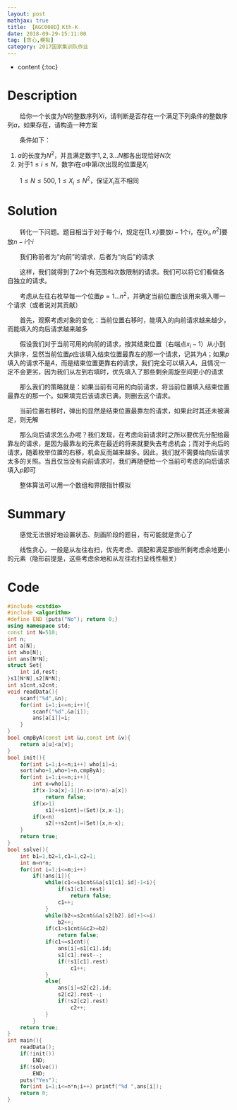 ```yaml
---
layout: post
mathjax: true
title: 【AGC008D】Kth-K
date: 2018-09-29-15:11:00
tag: [贪心,模拟]
category: 2017国家集训队作业
---
```

* content
{:toc}
# Description

　　给你一个长度为$N$的整数序列$Xi$，请判断是否存在一个满足下列条件的整数序列$a$，如果存在，请构造一种方案

　　条件如下：

1. $a$的长度为$N^2$，并且满足数字$1,2,3...N$都各出现恰好$N$次
2. 对于$1 \le i \le N$，数字$i$在$a$中第$i$次出现的位置是$X_i$

　　$1 \le N \le 500, \;1\le X_i\le N^2$，保证$X_i$互不相同



# Solution

　　转化一下问题。题目相当于对于每个$i$，规定在$[1,x_i)$要放$i-1$个$i$，在$(x_i,n^2]$要放$n-i$个$i$

　　我们称前者为“向前”的请求，后者为“向后”的请求

　　这样，我们就得到了$2n$个有范围和次数限制的请求。我们可以将它们看做各自独立的请求。

　　考虑从左往右枚举每一个位置$p=1...n^2$，并确定当前位置应该用来填入哪一个请求（或者说对其贡献）

　　首先，观察考虑对象的变化：当前位置右移时，能填入的向前请求越来越少，而能填入的向后请求越来越多

　　假设我们对于当前可用的向前的请求，按其结束位置（右端点$x_i-1$）从小到大排序，显然当前位置$p$应该填入结束位置最靠左的那一个请求，记其为$A$；如果$p$填入的请求不是$A$，而是结束位置更靠右的请求，我们完全可以填入$A$，且情况一定不会更劣，因为我们从左到右填时，优先填入了那些剩余周旋空间更小的请求

　　那么我们的策略就是：如果当前有可用的向前请求，将当前位置填入结束位置最靠左的那一个。如果填完后该请求已满，则删去这个请求。

　　当前位置右移时，弹出的显然是结束位置最靠左的请求，如果此时其还未被满足，则无解

　　那么向后请求怎么办呢？我们发现，在考虑向前请求时之所以要优先分配给最靠左的请求，是因为最靠左的元素在最近的将来就要失去考虑机会；而对于向后的请求，随着枚举位置的右移，机会反而越来越多。因此，我们就不需要给向后请求太多的关照。当且仅当没有向前请求时，我们再随便给一个当前可考虑的向后请求填入$p$即可

　　整体算法可以用一个数组和界限指针模拟

# Summary

　　感觉无法很好地设置状态、刻画阶段的题目，有可能就是贪心了

　　线性贪心，一般是从左往右扫，优先考虑、调配和满足那些所剩考虑余地更小的元素（隐形前提是，这些考虑余地和从左往右扫呈线性相关）

# Code

```c++
#include <cstdio>
#include <algorithm>
#define END {puts("No"); return 0;}
using namespace std;
const int N=510;
int n;
int a[N];
int who[N];
int ans[N*N];
struct Set{
	int id,rest;
}s1[N*N],s2[N*N];
int s1cnt,s2cnt;
void readData(){
	scanf("%d",&n);
	for(int i=1;i<=n;i++){
		scanf("%d",&a[i]);
		ans[a[i]]=i;
	}
}
bool cmpByA(const int &u,const int &v){
	return a[u]<a[v];
}
bool init(){
	for(int i=1;i<=n;i++) who[i]=i;
	sort(who+1,who+1+n,cmpByA);
	for(int i=1;i<=n;i++){
		int x=who[i];
		if(x-1>a[x]-1||n-x>(n*n)-a[x])
			return false;
		if(x>1)
			s1[++s1cnt]=(Set){x,x-1};
		if(x<n)
			s2[++s2cnt]=(Set){x,n-x};
	}
	return true;
}
bool solve(){
	int b1=1,b2=1,c1=1,c2=1;
	int m=n*n;
	for(int i=1;i<=m;i++)
		if(!ans[i]){
			while(c1<=s1cnt&&a[s1[c1].id]-1<i){
				if(s1[c1].rest)
					return false;
				c1++;
			}
			while(b2<=s2cnt&&a[s2[b2].id]+1<=i)
				b2++;
			if(c1>s1cnt&&c2>=b2)
				return false;
			if(c1<=s1cnt){
				ans[i]=s1[c1].id;
				s1[c1].rest--;
				if(!s1[c1].rest)
					c1++;
			}
			else{
				ans[i]=s2[c2].id;
				s2[c2].rest--;
				if(!s2[c2].rest)
					c2++;
			}
		}
	return true;
}
int main(){
	readData();
	if(!init())
		END;
	if(!solve())
		END;
	puts("Yes");
	for(int i=1;i<=n*n;i++) printf("%d ",ans[i]);
	return 0;
}
```


